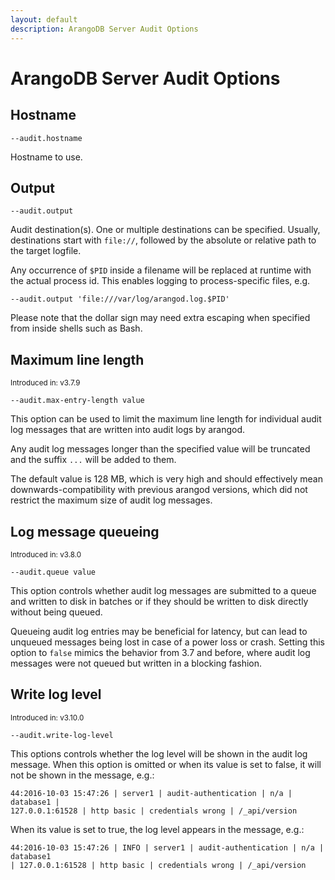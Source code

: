 ```yaml
---
layout: default
description: ArangoDB Server Audit Options
---
```

# ArangoDB Server Audit Options

## Hostname

`--audit.hostname`

Hostname to use.

## Output

`--audit.output`

Audit destination(s).
One or multiple destinations can be specified. Usually, destinations start with
`file://`, followed by the absolute or relative path to the target logfile.

Any occurrence of `$PID` inside a filename will be replaced at runtime with the
actual process id. This enables logging to process-specific files, e.g.

`--audit.output 'file:///var/log/arangod.log.$PID'`

Please note that the dollar sign may need extra escaping when specified from 
inside shells such as Bash.

## Maximum line length

<small>Introduced in: v3.7.9</small>

`--audit.max-entry-length value`

This option can be used to limit the maximum line length for individual audit
log messages that are written into audit logs by arangod. 

Any audit log messages longer than the specified value will be truncated and
the suffix `...` will be added to them.

The default value is 128 MB, which is very high and should effectively mean
downwards-compatibility with previous arangod versions, which did not restrict
the maximum size of audit log messages.

## Log message queueing

<small>Introduced in: v3.8.0</small>

`--audit.queue value`

This option controls whether audit log messages are submitted to a queue and
written to disk in batches or if they should be written to disk directly
without being queued.

Queueing audit log entries may be beneficial for latency, but can lead to
unqueued messages being lost in case of a power loss or crash. Setting this
option to `false` mimics the behavior from 3.7 and before, where audit log
messages were not queued but written in a blocking fashion.

## Write log level

<small>Introduced in: v3.10.0</small>

`--audit.write-log-level`

This options controls whether the log level will be shown in the audit log 
message. When this option is omitted or when its value is set to false, it 
will not be shown in the message, e.g.:

```
44:2016-10-03 15:47:26 | server1 | audit-authentication | n/a | database1 | 
127.0.0.1:61528 | http basic | credentials wrong | /_api/version
```

When its value is set to true, the log level appears in the message, e.g.:

```
44:2016-10-03 15:47:26 | INFO | server1 | audit-authentication | n/a | database1
| 127.0.0.1:61528 | http basic | credentials wrong | /_api/version
```
